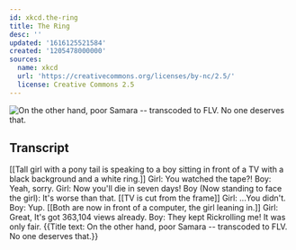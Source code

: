 ```yaml
---
id: xkcd.the-ring
title: The Ring
desc: ''
updated: '1616125521584'
created: '1205478000000'
sources:
  name: xkcd
  url: 'https://creativecommons.org/licenses/by-nc/2.5/'
  license: Creative Commons 2.5
---
```

![On the other hand, poor Samara -- transcoded to FLV.  No one deserves that.](https://imgs.xkcd.com/comics/the_ring.png)

## Transcript
[[Tall girl with a pony tail is speaking to a boy sitting in front of a TV with a black background and a white ring.]]
Girl: You watched the tape?!
Boy: Yeah, sorry.
Girl: Now you'll die in seven days!
Boy (Now standing to face the girl): It's worse than that.
[[TV is cut from the frame]]
Girl: ...You didn't.
Boy: Yup.
[[Both are now in front of a computer, the girl leaning in.]]
Girl: Great, It's got 363,104 views already.
Boy: They kept Rickrolling me! It was only fair.
{{Title text: On the other hand, poor Samara -- transcoded to FLV.  No one deserves that.}}
